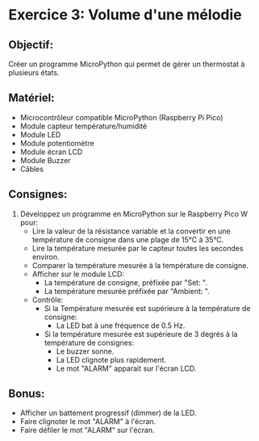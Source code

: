 # Exercice 3: Volume d'une mélodie
## Objectif: 
Créer un programme MicroPython qui permet de gérer un thermostat à plusieurs états.
## Matériel:
- Microcontrôleur compatible MicroPython (Raspberry Pi Pico)
- Module capteur température/humidité
- Module LED
- Module potentiomètre
- Module écran LCD
- Module Buzzer
- Câbles
## Consignes:

1. Développez un programme en MicroPython sur le Raspberry Pico W pour:
   - Lire la valeur de la résistance variable et la convertir en une température de consigne dans une plage de 15°C à 35°C.
   - Lire la température mesurée par le capteur toutes les secondes environ.
   - Comparer la température mesurée à la température de consigne.
   - Afficher sur le module LCD:
      - La température de consigne, préfixée par "Set: ".
      - La température mesurée préfixée par "Ambient: ".
   - Contrôle:
      - Si la Température mesurée est supérieure à la température de consigne:
         - La LED bat à une fréquence de 0.5 Hz.
      - Si la température mesurée est supérieure de 3 degrés à la température de consignes:
         - Le buzzer sonne.
         - La LED clignote plus rapidement.
         - Le mot "ALARM" apparait sur l'écran LCD.

## Bonus:
- Afficher un battement progressif (dimmer) de la LED.
- Faire clignoter le mot "ALARM" à l'écran.
- Faire défiler le mot "ALARM" sur l'écran.

